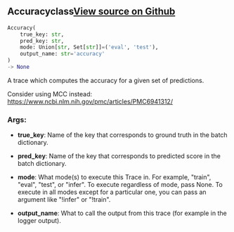 ## Accuracy<span class="tag">class</span><a class="sourcelink" href=https://github.com/fastestimator/fastestimator/blob/r1.1/fastestimator/trace/metric/accuracy.py/#L26-L73>View source on Github</a>
```python
Accuracy(
	true_key: str,
	pred_key: str,
	mode: Union[str, Set[str]]=('eval', 'test'),
	output_name: str='accuracy'
)
-> None
```
A trace which computes the accuracy for a given set of predictions.

Consider using MCC instead: https://www.ncbi.nlm.nih.gov/pmc/articles/PMC6941312/


<h3>Args:</h3>


* **true_key**: Name of the key that corresponds to ground truth in the batch dictionary.

* **pred_key**: Name of the key that corresponds to predicted score in the batch dictionary.

* **mode**: What mode(s) to execute this Trace in. For example, "train", "eval", "test", or "infer". To execute regardless of mode, pass None. To execute in all modes except for a particular one, you can pass an argument like "!infer" or "!train".

* **output_name**: What to call the output from this trace (for example in the logger output).


